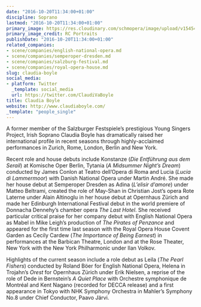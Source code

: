```yaml
---
date: "2016-10-20T11:34:00+01:00"
discipline: Soprano
lastmod: "2016-10-20T11:34:00+01:00"
primary_image: https://res.cloudinary.com/schmopera/image/upload/v1545409169/media/webhook-uploads/1476959582698/2016-10-21---Claudia-Boyle-rcportraits.com.jpg.jpg
primary_image_credit: RC Portraits
publishDate: "2016-10-20T11:34:00+01:00"
related_companies:
- scene/companies/english-national-opera.md
- scene/companies/semperoper-dresden.md
- scene/companies/salzburg-festival.md
- scene/companies/royal-opera-house.md
slug: claudia-boyle
social_media:
- platform: Twitter
  _template: social_media
  url: https://twitter.com/ClaudiVaBoyle
title: Claudia Boyle
website: http://www.claudiaboyle.com/
_template: "people_single"
---
```


A former member of the Salzburger Festspiele’s prestigious Young Singers Project, Irish Soprano Claudia Boyle has dramatically raised her international profile in recent seasons through highly-acclaimed performances in Zurich, Rome, London, Berlin and New York.

Recent role and house debuts include Konstanze (*Die Entführung aus dem Serail*) at Komische Oper Berlin, Tytania (*A Midsummer Night’s Dream*) conducted by James Conlon at Teatro dell’Opera di Roma and Lucia (*Lucia di Lammermoor*) with Danish National Opera under Martin André. She made her house debut at Semperoper Dresden as Adina (*L’elisir d’amore*) under Matteo Beltrami, created the role of May-Shan in Christian Jost’s opera Rote Laterne under Alain Altinoglu in her house debut at Opernhaus Zürich and made her Edinburgh International Festival debut in the world premiere of Donnacha Dennehy’s chamber opera *The Last Hotel*.  She received particular critical praise for her company debut with English National Opera as Mabel in Mike Leigh’s production of *The Pirates of Penzance* and appeared for the first time last season with the Royal Opera House Covent Garden as Cecily Cardew (*The Importance of Being Earnest*) in performances at the Barbican Theatre, London and at the Rose Theater, New York with the New York Philharmonic under Ilan Volkov.

Highlights of the current season include a role debut as Leila (*The Pearl Fishers*) conducted by Roland Böer for English National Opera, Helena in Trojahn’s *Orest* for Opernhaus Zürich under Erik Nielsen, a reprise of the role of Dede in Bernstein’s *A Quiet Place* with Orchestre symphonique de Montréal and Kent Nagano (recorded for DECCA release) and a first appearance in Tokyo with NHK Symphony Orchestra in Mahler’s Symphony No.8 under Chief Conductor, Paavo Järvi.

